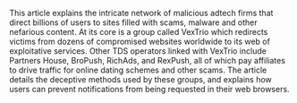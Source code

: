 This article explains the intricate network of malicious adtech firms that direct billions of users to sites filled with scams, malware and other nefarious content. At its core is a group called VexTrio which redirects victims from dozens of compromised websites worldwide to its web of exploitative services. Other TDS operators linked with VexTrio include Partners House, BroPush, RichAds, and RexPush, all of which pay affiliates to drive traffic for online dating schemes and other scams. The article details the deceptive methods used by these groups, and explains how users can prevent notifications from being requested in their web browsers.
